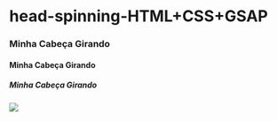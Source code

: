 # head-spinning-HTML+CSS+GSAP
### Minha Cabeça Girando
#### Minha Cabeça Girando
##### Minha Cabeça Girando

![](head-gif.gif)
